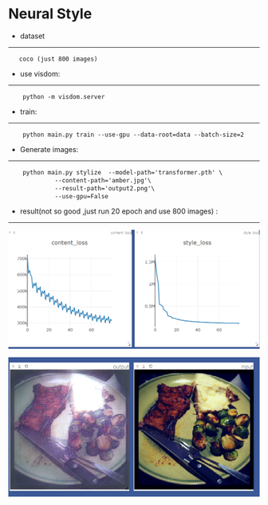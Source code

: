 Neural Style
===

* dataset
------
    
       coco (just 800 images)
       
* use visdom:
-------    
        python -m visdom.server
        
* train:
-----
        python main.py train --use-gpu --data-root=data --batch-size=2
        
        
* Generate images:
--------------
        python main.py stylize  --model-path='transformer.pth' \
                 --content-path='amber.jpg'\  
                 --result-path='output2.png'\  
                 --use-gpu=False
                 
                 
* result(not so good ,just run 20 epoch and use 800 images) :
----------
![1](https://github.com/ReOneK/Neural-Style/blob/master/ref/1.png)

![2](https://github.com/ReOneK/Neural-Style/blob/master/ref/2.png)
